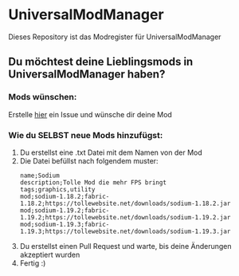 # UniversalModManager
Dieses Repository ist das Modregister für UniversalModManager

## Du möchtest deine Lieblingsmods in UniversalModManager haben?

### Mods wünschen:
Erstelle [hier](https://github.com/MrStupsi/UMMMods/issues/new?assignees=&labels=mods&template=mod-wunsch.md&title=Mod+Wunsch%3A+%5BModname%5D) ein Issue und wünsche dir deine Mod

### Wie du SELBST neue Mods hinzufügst:
1. Du erstellst eine .txt Datei mit dem Namen von der Mod
2. Die Datei befüllst nach folgendem muster:
   ```
   name;Sodium
   description;Tolle Mod die mehr FPS bringt
   tags;graphics,utility
   mod;sodium-1.18.2;fabric-1.18.2;https://tollewebsite.net/downloads/sodium-1.18.2.jar
   mod;sodium-1.19.2;fabric-1.19.2;https://tollewebsite.net/downloads/sodium-1.19.2.jar
   mod;sodium-1.19.3;fabric-1.19.3;https://tollewebsite.net/downloads/sodium-1.19.3.jar
   ```
3. Du erstellst einen Pull Request und warte, bis deine Änderungen akzeptiert wurden
4. Fertig :)

